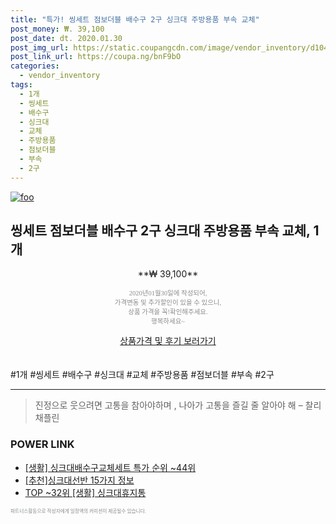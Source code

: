 ```yaml
--- 
title: "특가! 씽세트 점보더블 배수구 2구 싱크대 주방용품 부속 교체" 
post_money: ₩. 39,100 
post_date: dt. 2020.01.30 
post_img_url: https://static.coupangcdn.com/image/vendor_inventory/d104/4c357d39485ebe15405d2452ff6e02653e144f5c2172698c97eeb6739d04.jpg 
post_link_url: https://coupa.ng/bnF9bO 
categories: 
  - vendor_inventory 
tags: 
  - 1개 
  - 씽세트 
  - 배수구 
  - 싱크대 
  - 교체 
  - 주방용품 
  - 점보더블 
  - 부속 
  - 2구 
--- 
```

[![foo](https://static.coupangcdn.com/image/vendor_inventory/d104/4c357d39485ebe15405d2452ff6e02653e144f5c2172698c97eeb6739d04.jpg)](https://coupa.ng/bnF9bO) 

## 씽세트 점보더블 배수구 2구 싱크대 주방용품 부속 교체, 1개 
<p style="text-align: center;">**₩ 39,100**</p> 
<p style="text-align: center;"><span style="color: #898c8f; font-family: Georgia,Times,serif; font-size: 0.75em;">2020년01월30일에 작성되어, <br>가격변동 및 추가할인이 있을 수 있으니,<br> 상품 가격을 꼭!확인해주세요.<br>행복하세요~</span> 
</p>	 
<div markdown="0" style="text-align: center;"><a href="https://coupa.ng/bnF9bO" class="btn btn--success">상품가격 및 후기 보러가기</a></div> 
<br><br> 
  #1개 #씽세트 #배수구 #싱크대 #교체 #주방용품 #점보더블 #부속 #2구 
<hr> 

> 진정으로 웃으려면 고통을 참아야하며 , 나아가 고통을 즐길 줄 알아야 해 – 찰리 채플린 


### POWER LINK

* <a href="https://blog.naver.com/sakai111/221790466220" target="_blank"> [생활] 싱크대배수구교체세트 특가 순위 ~44위</a>
* <a href="https://blog.naver.com/fasyy4321/221786123111" target="_blank">[추천]싱크대선반 15가지 정보</a>
* <a href="https://blog.naver.com/an0733/221786302645" target="_blank"> TOP ~32위 [생활] 싱크대휴지통</a>

<span style="color: #898c8f; font-family: Georgia,Times,serif; font-size: 0.55em;">파트너스활동으로 작성자에게 일정액의 커미션이 제공될수 있습니다.</span> 
